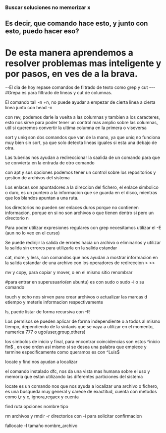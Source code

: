 ### Buscar soluciones no memorizar x
## Es decir, que comando hace esto, y junto con esto, puedo hacer eso?
# De esta manera aprendemos a resolver problemas mas inteligente y por pasos, en ves de a la brava.

--El dia de hoy repase comandos de filtrado de texto como grep y cut
---#Grepa es para filtrado de lineas y cut de columnas.

El comando tail -n +n, no puede ayudar a empezar de cierta linea a cierta linea junto con head -n 

con rev, podemos darle la vuelta a las columnas y tambien a los caracteres, esto nos sirve para poder tener un control mas
amplio sobre las columnas, util si queremos convertir la ultima columna en la primera o viseversa

sort y uniq son dos comandos que van de la mano, ya que uniq no funciona muy bien sin sort, ya que 
solo detecta lineas iguales si esta una debajo de otra.

Las tuberias nos ayudan a redireccionar la saalida de un comando para que se convierta en la entrada de 
otro comando

con apt y sus opciones podemos tener un control sobre los repositorios y gestion de archivos del sistema

Los enlaces son apuntadores a la direccion del fichero, el enlace simbolico o duro, es un puntero a la
informacion que se guarda en el disco, mientras que los blandos apuntan a una ruta.

los directorios no pueden ser enlaces duros porque no contienen informacion, porque en si no son archivos
o que tienen dentro si pero un directorio n

Para poder utilizar expresiones regulares con grep necesitamos utilizar el -E (aun no lo veo en el curso)

Se puede redirijir la salida de errores hacia un archivo o eliminarlos y utilizar la salida sin errores
para utilizarla en la salida estandar

cat, more, y less, son comandos que nos ayudan a mostrar informacion en la salida estandar de una archivo
con los operadores de redireccion > >>

mv y copy, para copiar y mover, o en el mismo sitio renombrar

#para entrar en superusuario(en ubuntu) es con sudo o sudo -i o su comando

touch y echo nos sirven para crear archivos o actualizar las marcas d etiempo y meterle informacion 
respectivamente

ls, puede listar de forma recursiva con -R

Los permisos se pueden aplicar de forma independiente o a todos al mismo tiempo, dependiendo de la sintaxis
que se vaya a utilizar en el momento, numerica 777 o ugo(user,group,others)

los simbolos de inicio y final, para encontrar coincidencias son estos ^inicio fin$ , en ese orden asi mismo
si se desea una palabra que empiece y termine especificamente como queramos es con ^Luis$

locate y find nos ayudan a localizar

el comando instalado dfc, nos da una vista mas humana sobre el uso y memoria que estan utilizando las diferentes
particiones del sistema

locate es un comando nos que nos ayuda a localizar una archivo o fichero, es una busqueda muy general
y carece de exactitud, cuenta con metodos como i,r y c, ignora,regaex y cuenta 

find ruta opciones nombre tipo

rm archivos y rmdir -r directorios con -i para solicitar confirmacion

fallocate -l tamaño nombre_archivo
